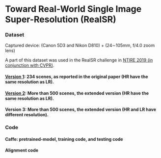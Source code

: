 # Toward Real-World Single Image Super-Resolution (RealSR)


### Dataset

Captured device: (Canon 5D3 and Nikon D810) +  (24∼105mm, f/4.0 zoom lens)

A part of this dataset was used in the RealSR challenge in [NTIRE 2019 (in conjunction with CVPR)](http://www.vision.ee.ethz.ch/ntire19/).

#### [Version 1](https://drive.google.com/open?id=1KklHQTJNY7cFbyiQd7Ezi6qmyHILUyAC): 234 scenes, as reported in the original paper (HR have the same resolution as LR).


#### [Version 2](https://drive.google.com/open?id=1J5SJGUqL45sLb9qVtKEYbwPp10KCl9sY): More than 500 scenes, the extended version (HR have the same resolution as LR).


#### Version 3: More than 500 scenes, the extended version (HR and LR have different resolution).




### Code 
#### Caffe: pretrained-model, training code, and testing code


#### Alignment code



